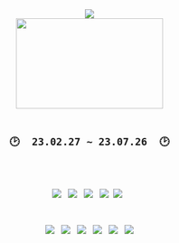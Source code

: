 <div align="center">

<img src="https://capsule-render.vercel.app/api?type=waving&color=F7E600&height=230&section=header&text=MSA%20Full-Stack%20Course&fontSize=55&animation=fadeIn&fontColor=5f5f5f" />

<!--<a href="#" target="_blank"><img src="https://user-images.githubusercontent.com/122321793/228085614-f7ce4605-6a97-489e-8373-90f11de6d903.png" style="width: 190px; height:190px;"></a>-->

<br>


<img src="https://user-images.githubusercontent.com/122321793/228359715-9290342d-455e-43c8-8e4b-aa86cfdd6bf2.gif" style="width: 260px; height:160px;">

<br>

<br>


## `🕑  23.02.27 ~ 23.07.26  🕑`


  
<br>
  

  
  <br>
   
 <img src="https://img.shields.io/badge/javascript-F7DF1E?style=for-the-badge&logo=javascript&logoColor=black"> &nbsp; 
 <img src="https://img.shields.io/badge/html-E34F26?style=for-the-badge&logo=html5&logoColor=white"> &nbsp; 
 <img src="https://img.shields.io/badge/css-1572B6?style=for-the-badge&logo=css3&logoColor=white"> &nbsp; 
 <img src="https://img.shields.io/badge/github-181717?style=for-the-badge&logo=github&logoColor=white">&nbsp;
  <img src="https://img.shields.io/badge/vue.js-4FC08D?style=for-the-badge&logo=vue.js&logoColor=white"> &nbsp;
  
  <br>
  
  
 <img src="https://img.shields.io/badge/JAVA-007396?style=for-the-badge&logo=java&logoColor=white"> &nbsp; 
 <img src="https://img.shields.io/badge/mysql-4479A1?style=for-the-badge&logo=mysql&logoColor=white"> &nbsp;
  <img src="https://img.shields.io/badge/spring-6DB33F?style=for-the-badge&logo=spring&logoColor=white"> &nbsp; 
  <img src="https://img.shields.io/badge/springboot-6DB33F?style=for-the-badge&logo=springboot&logoColor=white"> &nbsp; 
  <img src="https://img.shields.io/badge/linux-FCC624?style=for-the-badge&logo=linux&logoColor=black"> &nbsp; 
  <img src="https://img.shields.io/badge/apache tomcat-F8DC75?style=for-the-badge&logo=apachetomcat&logoColor=white">
  
  <br><br>
 
  

